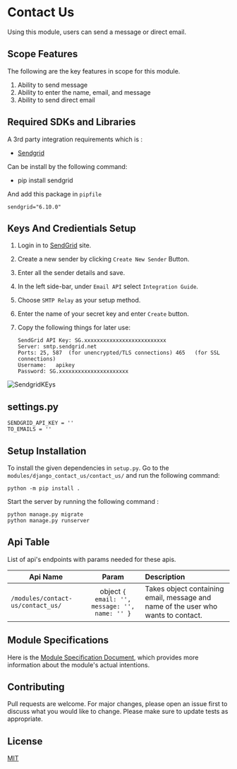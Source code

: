 # Contact Us
Using this module, users can send a message or direct email.

## Scope Features
The following are the key features in scope for this module. 

1. Ability to send message
2. Ability to enter the name, email, and message 
3. Ability to send direct email 

## Required SDKs and Libraries
A 3rd party integration requirements which is :
- [Sendgrid](https://pypi.org/project/sendgrid/)

Can be install by the following command: 
- pip install sendgrid

And add this package in `pipfile`
```
sendgrid="6.10.0"
```
## Keys And Credientials Setup
1. Login in to [SendGrid](https://signup.sendgrid.com/) site.
2. Create a new sender by clicking `Create New Sender` Button.
3. Enter all the sender details and save.
4. In the left side-bar, under `Email API` select `Integration Guide`.
5. Choose `SMTP Relay` as your setup method.
6. Enter the name of your secret key and enter `Create` button.
7. Copy the following things for later use:

    ```
    SendGrid API Key: SG.xxxxxxxxxxxxxxxxxxxxxxxxxx
    Server:	smtp.sendgrid.net
    Ports: 25, 587	(for unencrypted/TLS connections) 465	(for SSL connections)
    Username:	apikey
    Password: SG.xxxxxxxxxxxxxxxxxxxxxx
    ```
 ![SendgridKEys](https://user-images.githubusercontent.com/76822297/227455983-9d1e7191-52ee-4c52-8052-c4bf68a64f38.png)

## settings.py
```
SENDGRID_API_KEY = ''
TO_EMAILS = ''
```

## Setup Installation
To install the given dependencies in `setup.py`. Go to the `modules/django_contact_us/contact_us/` and run the following command:
```
python -m pip install .
```
Start the server by running the following command :
```
python manage.py migrate
python manage.py runserver
```
## Api Table
List of api's endpoints with params needed for these apis.

| Api Name                       | Param        | Description                                                    |
| ------------------------------ |:------------:|:---------------------------------------------------------------|
| `/modules/contact-us/contact_us/` | object `{ email: '', message: '', name: '' }` | Takes object containing email, message and name of the user who wants to contact.|

## Module Specifications
Here is the [Module Specification Document](https://docs.google.com/document/d/1Qpt2bEOMZx3KbVVhpXwv-b0jKutmCv0lHMPmrBgSf_0/edit?usp=sharing), which provides more information about the module's actual intentions.

## Contributing
Pull requests are welcome. For major changes, please open an issue first to discuss what you would like to change.
Please make sure to update tests as appropriate.

## License
[MIT](https://choosealicense.com/licenses/mit/)

